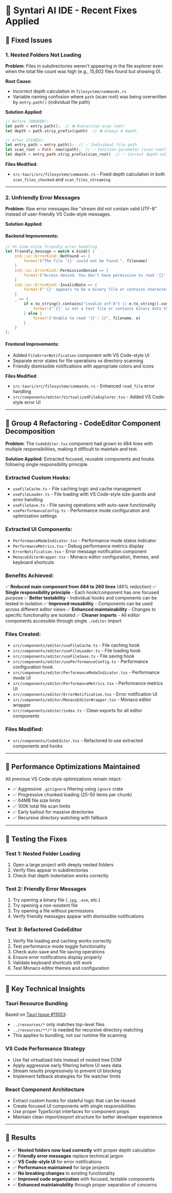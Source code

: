 # 🚀 **Syntari AI IDE - Recent Fixes Applied**

## 🐛 **Fixed Issues**

### **1. Nested Folders Not Loading**

**Problem**: Files in subdirectories weren't appearing in the file explorer even when the total file count was high (e.g., 15,602 files found but showing 0).

**Root Cause**: 
- Incorrect depth calculation in `filesystem/commands.rs`
- Variable naming confusion where `path` (scan root) was being overwritten by `entry.path()` (individual file path)

**Solution Applied**:
```rust
// Before (BROKEN):
let path = entry.path();  // ❌ Overwrites scan root!
let depth = path.strip_prefix(&path)  // ❌ Always 0 depth

// After (FIXED):
let entry_path = entry.path();  // ✅ Individual file path
let scan_root = Path::new(&path);  // ✅ Function parameter (scan root)
let depth = entry_path.strip_prefix(scan_root)  // ✅ Correct depth calculation
```

**Files Modified**:
- `src-tauri/src/filesystem/commands.rs` - Fixed depth calculation in both `scan_files_chunked` and `scan_files_streaming`

---

### **2. Unfriendly Error Messages**

**Problem**: Raw error messages like "stream did not contain valid UTF-8" instead of user-friendly VS Code-style messages.

**Solution Applied**:

#### **Backend Improvements**:
```rust
// VS Code-style friendly error handling
let friendly_message = match e.kind() {
    std::io::ErrorKind::NotFound => {
        format!("The file '{}' could not be found.", filename)
    }
    std::io::ErrorKind::PermissionDenied => {
        format!("Access denied. You don't have permission to read '{}'.", filename)
    }
    std::io::ErrorKind::InvalidData => {
        format!("'{}' appears to be a binary file or contains characters that cannot be displayed as text.", filename)
    }
    _ => {
        if e.to_string().contains("invalid utf-8") || e.to_string().contains("UTF-8") {
            format!("'{}' is not a text file or contains binary data that cannot be displayed.", filename)
        } else {
            format!("Unable to read '{}': {}", filename, e)
        }
    }
};
```

#### **Frontend Improvements**:
- Added `FileErrorNotification` component with VS Code-style UI
- Separate error states for file operations vs directory scanning
- Friendly dismissible notifications with appropriate colors and icons

**Files Modified**:
- `src-tauri/src/filesystem/commands.rs` - Enhanced `read_file` error handling
- `src/components/editor/VirtualizedFileExplorer.tsx` - Added VS Code-style error UI

---

## 🔄 **Group 4 Refactoring - CodeEditor Component Decomposition**

**Problem**: The `CodeEditor.tsx` component had grown to 484 lines with multiple responsibilities, making it difficult to maintain and test.

**Solution Applied**: Extracted focused, reusable components and hooks following single responsibility principle.

### **Extracted Custom Hooks**:
- `useFileCache.ts` - File caching logic and cache management
- `useFileLoader.ts` - File loading with VS Code-style size guards and error handling
- `useFileSave.ts` - File saving operations with auto-save functionality
- `usePerformanceConfig.ts` - Performance mode configuration and optimization settings

### **Extracted UI Components**:
- `PerformanceModeIndicator.tsx` - Performance mode status indicator
- `PerformanceMetrics.tsx` - Debug performance metrics display
- `ErrorNotification.tsx` - Error message notification component
- `MonacoEditorWrapper.tsx` - Monaco editor configuration, themes, and keyboard shortcuts

### **Benefits Achieved**:
✅ **Reduced main component from 484 to 260 lines** (46% reduction)
✅ **Single responsibility principle** - Each hook/component has one focused purpose
✅ **Better testability** - Individual hooks and components can be tested in isolation
✅ **Improved reusability** - Components can be used across different editor views
✅ **Enhanced maintainability** - Changes to specific functionality are isolated
✅ **Cleaner imports** - All editor components accessible through single `./editor` import

### **Files Created**:
- `src/components/editor/useFileCache.ts` - File caching hook
- `src/components/editor/useFileLoader.ts` - File loading hook
- `src/components/editor/useFileSave.ts` - File saving hook
- `src/components/editor/usePerformanceConfig.ts` - Performance configuration hook
- `src/components/editor/PerformanceModeIndicator.tsx` - Performance mode UI
- `src/components/editor/PerformanceMetrics.tsx` - Performance metrics UI
- `src/components/editor/ErrorNotification.tsx` - Error notification UI
- `src/components/editor/MonacoEditorWrapper.tsx` - Monaco editor wrapper
- `src/components/editor/index.ts` - Clean exports for all editor components

### **Files Modified**:
- `src/components/CodeEditor.tsx` - Refactored to use extracted components and hooks

---

## 🎯 **Performance Optimizations Maintained**

All previous VS Code-style optimizations remain intact:
- ✅ Aggressive `.gitignore` filtering using `ignore` crate
- ✅ Progressive chunked loading (25-50 items per chunk)
- ✅ 64MB file size limits
- ✅ 100K total file scan limits
- ✅ Early bailout for massive directories
- ✅ Recursive directory watching with fallback

---

## 🧪 **Testing the Fixes**

### **Test 1: Nested Folder Loading**
1. Open a large project with deeply nested folders
2. Verify files appear in subdirectories
3. Check that depth indentation works correctly

### **Test 2: Friendly Error Messages**
1. Try opening a binary file (`.jpg`, `.exe`, etc.)
2. Try opening a non-existent file
3. Try opening a file without permissions
4. Verify friendly messages appear with dismissible notifications

### **Test 3: Refactored CodeEditor**
1. Verify file loading and caching works correctly
2. Test performance mode toggle functionality
3. Check auto-save and file saving operations
4. Ensure error notifications display properly
5. Validate keyboard shortcuts still work
6. Test Monaco editor themes and configuration

---

## 📝 **Key Technical Insights**

### **Tauri Resource Bundling**
Based on [Tauri Issue #11053](https://github.com/tauri-apps/tauri/issues/11053):
- `../resources/*` only matches top-level files
- `../resources/**/*` is needed for recursive directory matching
- This applies to bundling, not our runtime file scanning

### **VS Code Performance Strategy**
- Use flat virtualized lists instead of nested tree DOM
- Apply aggressive early filtering before UI sees data
- Stream results progressively to prevent UI blocking
- Implement fallback strategies for file watcher limits

### **React Component Architecture**
- Extract custom hooks for stateful logic that can be reused
- Create focused UI components with single responsibilities
- Use proper TypeScript interfaces for component props
- Maintain clean import/export structure for better developer experience

---

## 🚀 **Results**

- ✅ **Nested folders now load correctly** with proper depth calculation
- ✅ **Friendly error messages** replace technical jargon  
- ✅ **VS Code-style UI** for error notifications
- ✅ **Performance maintained** for large projects
- ✅ **No breaking changes** to existing functionality
- ✅ **Improved code organization** with focused, testable components
- ✅ **Enhanced maintainability** through proper separation of concerns 